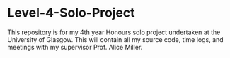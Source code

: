# Level-4-Solo-Project
This repository is for my 4th year Honours solo project undertaken at the University of Glasgow. This will contain all my source code, time logs, and meetings with my supervisor Prof. Alice Miller. 
